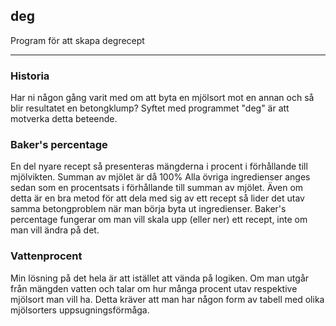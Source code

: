 ## deg
Program för att skapa degrecept

----

### Historia

Har ni någon gång varit med om att byta en mjölsort mot en annan och så blir resultatet en betongklump?
Syftet med programmet "deg" är att motverka detta beteende.

### Baker's percentage

En del nyare recept så presenteras mängderna i procent i förhållande till mjölvikten.
Summan av mjölet är då 100%
Alla övriga ingredienser anges sedan som en procentsats i förhållande till summan av mjölet.
Även om detta är en bra metod för att dela med sig av ett recept så lider det utav samma betongproblem när man börja byta ut ingredienser.
Baker's percentage fungerar om man vill skala upp (eller ner) ett recept, inte om man vill ändra på det.

### Vattenprocent

Min lösning på det hela är att istället att vända på logiken.
Om man utgår från mängden vatten och talar om hur många procent utav respektive mjölsort man vill ha.
Detta kräver att man har någon form av tabell med olika mjölsorters uppsugningsförmåga.

